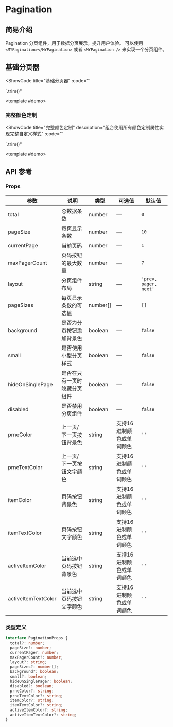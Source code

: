 # Pagination
## 简易介绍
Pagination 分页组件，用于数据分页展示，提升用户体验。
可以使用 `<MYPagination></MYPagination>` 或者 `<MYPagination />` 来实现一个分页组件。

## 基础分页器
<ShowCode
  title="基础分页器"
  :code="`
<template>
  <MYPagination 
    v-model:current-page='currentPage'
    v-model:page-size='pageSize'
    layout='prev, pager, next' 
    :total='50' 
  />
</template>
<script setup>
import { ref } from 'vue';
const currentPage = ref(1);
const pageSize = ref(10);
</script>
  `.trim()"
>
  <template #demo>
    <div style="margin: 20px 0;">
      <MYPagination 
        v-model:current-page="currentPage" 
        v-model:page-size="pageSize" 
        layout="prev, pager, next" 
        :total="50" 
      />
    </div>
  </template>
</ShowCode>

### 完整颜色定制
<ShowCode
  title="完整颜色定制"
  description="组合使用所有颜色定制属性实现完整自定义样式"
  :code="`
<template>
  <MYPagination 
    v-model:current-page='currentPage9'
    v-model:page-size='pageSize9'
    :total='200'
    layout='prev, pager, next, jumper'
    prne-color='#6A5ACD'
    prne-text-color='#FFFFFF'
    item-color='#F8F9FA'
    item-text-color='#495057'
    active-item-color='#6A5ACD'
    active-item-text-color='#FFFFFF'
    background
  />
</template>
<script setup>
import { ref } from 'vue';
const currentPage9 = ref(5);
const pageSize9 = ref(10);
</script>
  `.trim()"
>
  <template #demo>
    <div style="margin: 20px 0;">
      <MYPagination 
        v-model:current-page="currentPage9" 
        v-model:page-size="pageSize9" 
        :total="200" 
        layout="prev, pager, next, jumper"
        prne-color="#6A5ACD"
        prne-text-color="#FFFFFF"
        item-color="#F8F9FA"
        item-text-color="#495057"
        active-item-color="#6A5ACD"
        active-item-text-color="#FFFFFF"
        background
      />
    </div>
  </template>
</ShowCode>

## API 参考
### Props
| 参数          | 说明         | 类型     | 可选值                              | 默认值  |
|--------------|-------------|---------|-----------------------------------|--------|
| total  | 总数据条数      | number  | — | `0`  |
| pageSize  | 每页显示条数      | number  | — | `10`  |
| currentPage  | 当前页码      | number  | — | `1`  |
| maxPagerCount  | 页码按钮的最大数量      | number  | — | `7`  |
| layout  | 分页组件布局      | string  | — | `'prev, pager, next'`  |
| pageSizes  | 每页显示条数的可选值      | number[]  | — | `[]`  |
| background  | 是否为分页按钮添加背景色      | boolean  | — | `false`  |
| small  | 是否使用小型分页样式      | boolean  | — | `false`  |
| hideOnSinglePage  | 是否在只有一页时隐藏分页组件      | boolean  | — | `false`  |
| disabled  | 是否禁用分页组件      | boolean  | — | `false`  |
| prneColor | 上一页/下一页按钮背景色 | string | 支持16进制颜色或单词颜色 | `''` |
| prneTextColor | 上一页/下一页按钮文字颜色 | string | 支持16进制颜色或单词颜色 | `''` |
| itemColor | 页码按钮背景色 | string | 支持16进制颜色或单词颜色 | `''` |
| itemTextColor | 页码按钮文字颜色 | string | 支持16进制颜色或单词颜色 | `''` |
| activeItemColor | 当前选中页码按钮背景色 | string | 支持16进制颜色或单词颜色 | `''` |
| activeItemTextColor | 当前选中页码按钮文字颜色 | string | 支持16进制颜色或单词颜色 | `''` |

### 类型定义
```typescript
interface PaginationProps {
  total?: number;
  pageSize?: number;
  currentPage?: number;
  maxPagerCount?: number;
  layout?: string;
  pageSizes?: number[];
  background?: boolean;
  small?: boolean;
  hideOnSinglePage?: boolean;
  disabled?: boolean;
  prneColor?: string;
  prneTextColor?: string;
  itemColor?: string;
  itemTextColor?: string;
  activeItemColor?: string;
  activeItemTextColor?: string;
}
```
<script setup> 
import { ref } from 'vue'; 
import MYPagination from '../../packages/components/pagination/src/pagination.vue'
import '../../packages/components/pagination/style/pagination.scss'
const currentPage = ref(1); 
const pageSize = ref(10); 
const currentPage2 = ref(1); 
const pageSize2 = ref(10); 
const currentPage3 = ref(1); 
const pageSize3 = ref(10); 
const currentPage4 = ref(1); 
const pageSize4 = ref(10); 
const currentPage5 = ref(1); 
const pageSize5 = ref(10); 
const currentPage6 = ref(1); 
const pageSize6 = ref(10); 
const currentPage7 = ref(1); 
const pageSize7 = ref(10); 
const currentPage8 = ref(3); 
const pageSize8 = ref(10);
const currentPage9 = ref(5);
const pageSize9 = ref(10); 
</script>